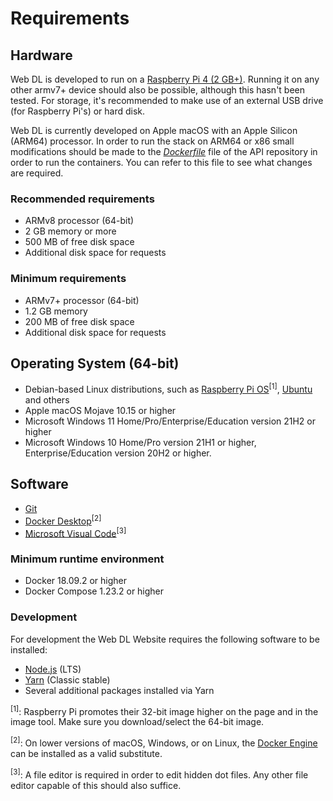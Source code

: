 # Requirements

## Hardware

Web DL is developed to run on a [Raspberry Pi 4 (2 GB+)](https://www.raspberrypi.org/products/raspberry-pi-4-model-b/). Running it on any other armv7+ device should also be possible, although this hasn't been tested. For storage, it's recommended to make use of an external USB drive (for Raspberry Pi's) or hard disk. 

Web DL is currently developed on Apple macOS with an Apple Silicon (ARM64) processor. In order to run the stack on ARM64 or x86 small modifications should be made to the [_Dockerfile_](https://github.com/web-dl-tools/api/blob/master/compose/selenium/Dockerfile) file of the API repository in order to run the containers. You can refer to this file to see what changes are required.

### Recommended requirements

* ARMv8 processor (64-bit)
* 2 GB memory or more
* 500 MB of free disk space
* Additional disk space for requests

###  Minimum requirements

* ARMv7+ processor (64-bit)
* 1.2 GB memory
* 200 MB of free disk space
* Additional disk space for requests

## Operating System (64-bit)

* Debian-based Linux distributions, such as [Raspberry Pi OS](https://www.raspberrypi.org/software/operating-systems/)<sup>[1]</sup>, [Ubuntu](https://ubuntu.com/raspberry-pi) and others
* Apple macOS Mojave 10.15 or higher
* Microsoft Windows 11 Home/Pro/Enterprise/Education version 21H2 or higher
* Microsoft Windows 10 Home/Pro version 21H1 or higher, Enterprise/Education version 20H2 or higher.

## Software

* [Git](https://git-scm.com/downloads)
* [Docker Desktop](https://www.docker.com/products/docker-desktop)<sup>[2]</sup>
* [Microsoft Visual Code](https://code.visualstudio.com/)<sup>[3]</sup>

### Minimum runtime environment

* Docker 18.09.2 or higher
* Docker Compose 1.23.2 or higher

### Development

For development the Web DL Website requires the following software to be installed:

* [Node.js](https://nodejs.org/en) (LTS)
* [Yarn](https://classic.yarnpkg.com/en/docs/install/#mac-stable) (Classic stable)
* Several additional packages installed via Yarn

<sup>[1]</sup>: Raspberry Pi promotes their 32-bit image higher on the page and in the image tool. Make sure you download/select the 64-bit image.

<sup>[2]</sup>: On lower versions of macOS, Windows, or on Linux, the
[Docker Engine](https://hub.docker.com/search?offering=community&operating_system=linux&q=&type=edition)
can be installed as a valid substitute.

<sup>[3]</sup>: A file editor is required in order to edit hidden dot files. Any other file editor capable of this should also suffice.
